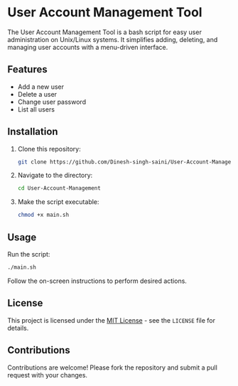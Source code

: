# User Account Management Tool

The User Account Management Tool is a bash script for easy user administration on Unix/Linux systems. It simplifies adding, deleting, and managing user accounts with a menu-driven interface.

## Features

- Add a new user
- Delete a user
- Change user password
- List all users

## Installation

1. Clone this repository:
   ```bash
   git clone https://github.com/Dinesh-singh-saini/User-Account-Management.git

2. Navigate to the directory:
   ```bash
   cd User-Account-Management

3. Make the script executable:
   ```bash
   chmod +x main.sh


## Usage

Run the script:
   ```bash
   ./main.sh
   ```
Follow the on-screen instructions to perform desired actions.

## License

This project is licensed under the [MIT License](LICENSE) - see the `LICENSE` file for details.

## Contributions

Contributions are welcome! Please fork the repository and submit a pull request with your changes.
